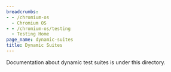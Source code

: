 ```yaml
---
breadcrumbs:
- - /chromium-os
  - Chromium OS
- - /chromium-os/testing
  - Testing Home
page_name: dynamic-suites
title: Dynamic Suites
---
```


Documentation about dynamic test suites is under this directory.